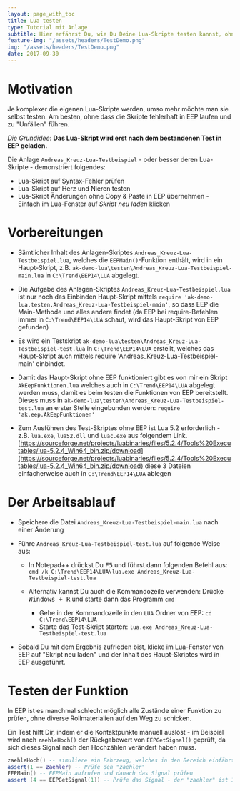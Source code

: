 ```yaml
---
layout: page_with_toc
title: Lua testen
type: Tutorial mit Anlage
subtitle: Hier erfährst Du, wie Du Deine Lua-Skripte testen kannst, ohne EEP zu starten. Dabei kannst auch simulieren, dass Fahrzeuge einen Kontaktpunkt betreten.
feature-img: "/assets/headers/TestDemo.png"
img: "/assets/headers/TestDemo.png"
date: 2017-09-30
---
```


# Motivation

Je komplexer die eigenen Lua-Skripte werden, umso mehr möchte man sie selbst testen. Am besten, ohne dass die Skripte fehlerhaft in EEP laufen und zu "Unfällen" führen.

_Die Grundidee_: __Das Lua-Skript wird erst nach dem bestandenen Test in EEP geladen.__

Die Anlage `Andreas_Kreuz-Lua-Testbeispiel` - oder besser deren Lua-Skripte - demonstriert folgendes:

* Lua-Skript auf Syntax-Fehler prüfen
* Lua-Skript auf Herz und Nieren testen
* Lua-Skript Änderungen ohne Copy & Paste in EEP übernehmen - Einfach im Lua-Fenster auf _Skript neu laden_ klicken

# Vorbereitungen

* Sämtlicher Inhalt des Anlagen-Skriptes `Andreas_Kreuz-Lua-Testbeispiel.lua`, welches die `EEPMain()`-Funktion enthält, wird in ein
  Haupt-Skript, z.B. `ak-demo-lua\testen\Andreas_Kreuz-Lua-Testbeispiel-main.lua` in `C:\Trend\EEP14\LUA` abgelegt.

* Die Aufgabe des Anlagen-Skriptes `Andreas_Kreuz-Lua-Testbeispiel.lua` ist nur noch das Einbinden Haupt-Skript mittels `require
  'ak-demo-lua.testen.Andreas_Kreuz-Lua-Testbeispiel-main'`, so dass EEP die Main-Methode und alles andere findet
  (da EEP bei require-Befehlen immer in `C:\Trend\EEP14\LUA` schaut, wird das Haupt-Skript von EEP gefunden)

* Es wird ein Testskript `ak-demo-lua\testen\Andreas_Kreuz-Lua-Testbeispiel-test.lua` in `C:\Trend\EEP14\LUA` erstellt,
  welches das Haupt-Skript auch mittels require 'Andreas_Kreuz-Lua-Testbeispiel-main' einbindet.

* Damit das Haupt-Skript ohne EEP funktioniert gibt es von mir ein Skript `AkEepFunktionen.lua` welches auch in
  `C:\Trend\EEP14\LUA` abgelegt werden muss, damit es beim testen die Funktionen von EEP bereitstellt.
  Dieses muss in `ak-demo-lua\testen\Andreas_Kreuz-Lua-Testbeispiel-test.lua` an erster Stelle eingebunden werden:
  `require 'ak.eep.AkEepFunktionen'`

* Zum Ausführen des Test-Skriptes ohne EEP ist Lua 5.2 erforderlich - z.B. `lua.exe`, `lua52.dll` und `luac.exe` aus
folgendem Link. [https://sourceforge.net/projects/luabinaries/files/5.2.4/Tools%20Executables/lua-5.2.4_Win64_bin.zip/download](https://sourceforge.net/projects/luabinaries/files/5.2.4/Tools%20Executables/lua-5.2.4_Win64_bin.zip/download)
 diese 3 Dateien einfacherweise auch in `C:\Trend\EEP14\LUA` ablegen


# Der Arbeitsablauf

- Speichere die Datei `Andreas_Kreuz-Lua-Testbeispiel-main.lua` nach einer Änderung

- Führe `Andreas_Kreuz-Lua-Testbeispiel-test.lua` auf folgende Weise aus:
  * In Notepad++ drückst Du <kbd>F5</kbd> und führst dann folgenden Befehl aus:
    `cmd /k C:\Trend\EEP14\LUA\lua.exe Andreas_Kreuz-Lua-Testbeispiel-test.lua`

  * Alternativ kannst Du auch die Kommandozeile verwenden: Drücke <kbd><kbd>Windows</kbd> + <kbd>R</kbd></kbd> und starte dann das Programm `cmd`
    * Gehe in der Kommandozeile in den `LUA` Ordner von EEP: `cd C:\Trend\EEP14\LUA`
    * Starte das Test-Skript starten: `lua.exe Andreas_Kreuz-Lua-Testbeispiel-test.lua`

- Sobald Du mit dem Ergebnis zufrieden bist, klicke im Lua-Fenster von EEP auf "Skript neu laden" und der Inhalt des Haupt-Skriptes wird in EEP ausgeführt.


# Testen der Funktion

In EEP ist es manchmal schlecht möglich alle Zustände einer Funktion zu prüfen, ohne diverse Rollmaterialien auf den Weg zu schicken.

Ein Test hilft Dir, indem er die Kontaktpunkte manuell auslöst - im Beispiel wird nach `zaehleHoch()` der Rückgabewert von `EEPGetSignal()` geprüft, da sich dieses Signal nach den Hochzählen verändert haben muss.

```lua
zaehleHoch() -- simuliere ein Fahrzeug, welches in den Bereich einfährt
assert(1 == zaehler) -- Prüfe den "zaehler"
EEPMain() -- EEPMain aufrufen und danach das Signal prüfen
assert (4 == EEPGetSignal(1)) -- Prüfe das Signal - der "zaehler" ist 1, das Signal muss auf 4 stehen
```
